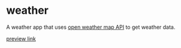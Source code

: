 # weather
 
 A weather app that uses [open weather map API](https://openweathermap.org/api) to get weather data.
 
 [preview link](https://weather.coolpage.biz/)